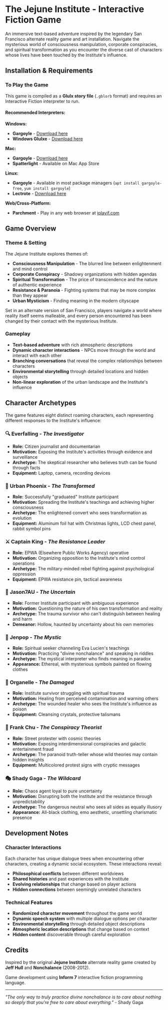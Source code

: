 # The Jejune Institute - Interactive Fiction Game

An immersive text-based adventure inspired by the legendary San Francisco alternate reality game and art installation. Navigate the mysterious world of consciousness manipulation, corporate conspiracies, and spiritual transformation as you encounter the diverse cast of characters whose lives have been touched by the Institute's influence.

## Installation & Requirements

### To Play the Game

This game is compiled as a **Glulx story file** (`.gblorb` format) and requires an Interactive Fiction interpreter to run.

#### Recommended Interpreters:

**Windows:**
- **Gargoyle** - [Download here](https://github.com/garglk/garglk/releases)
- **Windows Glulxe** - [Download here](https://www.eblong.com/zarf/glulx/glulxe.html)

**Mac:**
- **Gargoyle** - [Download here](https://github.com/garglk/garglk/releases)
- **Spatterlight** - Available on Mac App Store

**Linux:**
- **Gargoyle** - Available in most package managers (`apt install gargoyle-free`, `yum install gargoyle`)
- **Lectrote** - [Download here](https://github.com/erkyrath/lectrote/releases)

**Web/Cross-Platform:**
- **Parchment** - Play in any web browser at [iplayif.com](https://iplayif.com)

## Game Overview

### Theme & Setting

The Jejune Institute explores themes of:

- **Consciousness Manipulation** - The blurred line between enlightenment and mind control
- **Corporate Conspiracy** - Shadowy organizations with hidden agendas
- **Spiritual Transformation** - The price of transcendence and the nature of authentic experience
- **Resistance & Paranoia** - Fighting systems that may be more complex than they appear
- **Urban Mysticism** - Finding meaning in the modern cityscape

Set in an alternate version of San Francisco, players navigate a world where reality itself seems malleable, and every person encountered has been changed by their contact with the mysterious Institute.

### Gameplay

- **Text-based adventure** with rich atmospheric descriptions
- **Dynamic character interactions** - NPCs move through the world and interact with each other
- **Branching conversations** that reveal the complex relationships between characters
- **Environmental storytelling** through detailed locations and hidden objects
- **Non-linear exploration** of the urban landscape and the Institute's influence

## Character Archetypes

The game features eight distinct roaming characters, each representing different responses to the Institute's influence:

### 🔍 **Everfalling** - *The Investigator*
- **Role:** Citizen journalist and documentarian
- **Motivation:** Exposing the Institute's activities through evidence and surveillance
- **Archetype:** The skeptical researcher who believes truth can be found through facts
- **Equipment:** Laptop, camera, recording devices

### 🌟 **Urban Phoenix** - *The Transformed*
- **Role:** Successfully "graduated" Institute participant
- **Motivation:** Spreading the Institute's teachings and achieving higher consciousness
- **Archetype:** The enlightened convert who sees transformation as evolution
- **Equipment:** Aluminum foil hat with Christmas lights, LCD chest panel, rabbit symbol pins

### ⚔️ **Captain King** - *The Resistance Leader*
- **Role:** EPWA (Elsewhere Public Works Agency) operative
- **Motivation:** Organizing opposition to the Institute's mind control operations
- **Archetype:** The military-minded rebel fighting against psychological oppression
- **Equipment:** EPWA resistance pin, tactical awareness

### 🤔 **Jason7AU** - *The Uncertain*
- **Role:** Former Institute participant with ambiguous experience
- **Motivation:** Questioning the nature of his own transformation and reality
- **Archetype:** The trauma survivor who can't distinguish between healing and harm
- **Demeanor:** Hollow, haunted by uncertainty about his own memories

### 🌙 **Jenpop** - *The Mystic*
- **Role:** Spiritual seeker channeling Eva Lucien's teachings
- **Motivation:** Practicing "divine nonchalance" and speaking in riddles
- **Archetype:** The mystical interpreter who finds meaning in paradox
- **Appearance:** Ethereal, with mysterious symbols painted on flowing clothes

### 💎 **Organelle** - *The Damaged*
- **Role:** Institute survivor struggling with spiritual trauma
- **Motivation:** Healing from perceived contamination and warning others
- **Archetype:** The wounded healer who sees the Institute's influence as poison
- **Equipment:** Cleansing crystals, protective talismans

### 📢 **Frank Chu** - *The Conspiracy Theorist*
- **Role:** Street protester with cosmic theories
- **Motivation:** Exposing interdimensional conspiracies and galactic entertainment fraud
- **Archetype:** The paranoid truth-teller whose wild theories may contain hidden insights
- **Equipment:** Multicolored protest signs with cryptic messages

### 🎭 **Shady Gaga** - *The Wildcard*
- **Role:** Chaos agent loyal to pure uncertainty
- **Motivation:** Disrupting both the Institute and the resistance through unpredictability
- **Archetype:** The dangerous neutral who sees all sides as equally illusory
- **Appearance:** All-black clothing, emo aesthetic, unsettling charismatic presence

## Development Notes

### Character Interactions

Each character has unique dialogue trees when encountering other characters, creating a dynamic social ecosystem. These interactions reveal:

- **Philosophical conflicts** between different worldviews
- **Shared histories** and past experiences with the Institute
- **Evolving relationships** that change based on player actions
- **Hidden connections** between seemingly unrelated characters

### Technical Features

- **Randomized character movement** throughout the game world
- **Dynamic speech system** with multiple dialogue options per character
- **Environmental storytelling** through detailed object descriptions
- **Atmospheric location descriptions** that change based on context
- **Hidden content** discoverable through careful exploration

## Credits

Inspired by the original **Jejune Institute** alternate reality game created by **Jeff Hull** and **Nonchalance** (2008-2012).

Game development using **Inform 7** interactive fiction programming language.

---

*"The only way to truly practice divine nonchalance is to care about nothing so deeply that you're free to care about everything."* - Shady Gaga 
